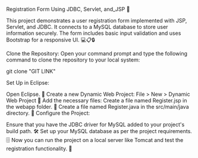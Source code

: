 
Registration Form Using JDBC, Servlet, and_JSP 🚀

This project demonstrates a user registration form implemented with JSP, Servlet, and JDBC. It connects to a MySQL database to store user information securely. The form includes basic input validation and uses Bootstrap for a responsive UI. 💻📋🔒




Clone the Repository:
Open your command prompt and type the following command to clone the repository to your local system:

git clone "GIT LINK"


Set Up in Eclipse:

Open Eclipse. 🌟
Create a new Dynamic Web Project:
File > New > Dynamic Web Project 📂
Add the necessary files:
Create a file named Register.jsp in the webapp folder. 📄
Create a file named Register.java in the src/main/java directory. 📄
Configure the Project:

Ensure that you have the JDBC driver for MySQL added to your project's build path. 🛠️
Set up your MySQL database as per the project requirements. 🗄️
Now you can run the project on a local server like Tomcat and test the registration functionality. 🚀


